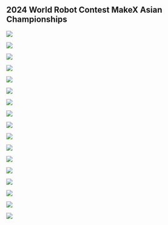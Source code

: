 ## 2024 World Robot Contest MakeX Asian Championships

<img src = "https://scontent.futp2-1.fna.fbcdn.net/v/t1.15752-9/461279736_886084763445748_8817306390610210511_n.png?_nc_cat=106&ccb=1-7&_nc_sid=9f807c&_nc_eui2=AeF3Kn_VYvk3SQ3SqC-zqPaNWY2NMWOdddlZjY0xY5112TnXCJ0-6LhbhD7Gkh2VHsx3Ez6ZJ2Yh-bJ3YgNPBrK0&_nc_ohc=O9dVGbVB1aAQ7kNvgEKuPPI&_nc_ht=scontent.futp2-1.fna&_nc_gid=AxC6doSRYv5fH1KYOTtMwkv&oh=03_Q7cD1QGqut_JmQa3oBjgh4PVoKCbSO9cHD2y9Ws9Gg9DMD8pxA&oe=6726C966"></img>

<img src = "https://scontent.futp2-1.fna.fbcdn.net/v/t1.15752-9/461311701_754464240148450_2921910867990094064_n.png?_nc_cat=111&ccb=1-7&_nc_sid=9f807c&_nc_eui2=AeEhZnFwrMWM6rXByq6rRxrhxzRXrS5GwNnHNFetLkbA2Z2IihAIlO6Ger51krYE5s0zGp3hYvhMgWrtA-_pPavt&_nc_ohc=46VLpV3vCxwQ7kNvgEiNMRO&_nc_ht=scontent.futp2-1.fna&_nc_gid=A61sG9AezFDsb1KDHj8BYVj&oh=03_Q7cD1QEPSmTMaqqa4Xzl81Y8c8xFirEG2f8QCzw9M11fgqw20A&oe=6726FC8A"></img>

<img src = "https://scontent.futp2-1.fna.fbcdn.net/v/t1.15752-9/461296975_1160330308841906_519904321781600468_n.png?_nc_cat=101&ccb=1-7&_nc_sid=9f807c&_nc_eui2=AeHC7vK66uBBmnIM6S_S9wC5CK0F4ZbWFF0IrQXhltYUXeNqWJVNVhS1kE9xljhrZ0-AznQ_qPCe1BpQsDrYG4m8&_nc_ohc=duDwPI3OMJgQ7kNvgFJAy2D&_nc_ht=scontent.futp2-1.fna&_nc_gid=AXRZhme9Wh9tpbz8d28mTJY&oh=03_Q7cD1QHAtokgC9jO9GmtT45aXnJrETa4njX5U9BW7Q-RPu2QqA&oe=6726CB69"></img>

<img src = "https://scontent.futp2-1.fna.fbcdn.net/v/t1.15752-9/461288777_1059849365522493_2627389387248252884_n.png?_nc_cat=100&ccb=1-7&_nc_sid=9f807c&_nc_eui2=AeHn0wNdAzFL98EukzUfNJq0ZSmL-kXtP3ZlKYv6Re0_dsyfJDod-tuwM2RhiAAhFvirwLiq-4jBBR4FO_mqn5np&_nc_ohc=YjgFqjAPqIUQ7kNvgHCX6s1&_nc_ht=scontent.futp2-1.fna&_nc_gid=AIlT4zlG6Z-3gCeZ-wdiDbK&oh=03_Q7cD1QEeXVpfhA6hMbe57WrxLeYK9JOYtIK-KTruauPnPs9pHg&oe=6726CAC3"></img>

<img src = "https://scontent.futp2-1.fna.fbcdn.net/v/t1.15752-9/461282536_1077214837296958_1596760262031587462_n.png?_nc_cat=110&ccb=1-7&_nc_sid=9f807c&_nc_eui2=AeFf1utxPDbMr0Idh5P4nILWJeOnjT_LztYl46eNP8vO1vWyY_dC6bIqgrgrZZ3CWJI8IyPkbfI2g3PvPRhfG-Ak&_nc_ohc=tkZ8vf9S-PYQ7kNvgFzbsfR&_nc_ht=scontent.futp2-1.fna&_nc_gid=AWH9f9sdaA26zSmuOBOpniS&oh=03_Q7cD1QHCVbZX1XCT2gniB-T8amGEiarSi0OxDwSLyaDl_N7Mxg&oe=6726F649"></img>

<img src = "https://scontent.futp2-1.fna.fbcdn.net/v/t1.15752-9/462143521_1195113115074119_5234228842671739578_n.png?_nc_cat=105&ccb=1-7&_nc_sid=9f807c&_nc_eui2=AeF9S0T314EdngQhjm1tVhq97JshwTpRB8_smyHBOlEHz_Si2erwjD_BNXbiGsI0lbWGmxAO1me-4swArRhVgrTb&_nc_ohc=jVRVB4MZOtwQ7kNvgHRW3-_&_nc_ht=scontent.futp2-1.fna&_nc_gid=AM_mOYrz3K5FS-bFJNRHFu1&oh=03_Q7cD1QF8xYlZmUt3ISHsDN7GheDgLXyY27f5sDD7MRu1S5AcYg&oe=6726E1F2"></img>

<img src = "https://scontent.futp2-1.fna.fbcdn.net/v/t1.15752-9/461282542_535944755860332_6250943847458045467_n.png?_nc_cat=101&ccb=1-7&_nc_sid=9f807c&_nc_eui2=AeF0sVSahhZS_u445heECjr3lNyX7edPBw2U3Jft508HDe5BcntYrTHWy2xOMtNAFQtOm_LpbxBAW_Py05bveAP4&_nc_ohc=jlDdkDl0T8QQ7kNvgGk_KSC&_nc_ht=scontent.futp2-1.fna&_nc_gid=AxLhNYkE7CuXaD-yCCgBq2x&oh=03_Q7cD1QEJRPEyfalFkPPW92qj5lTYeQnko23X_OEtuwZMjRWKtQ&oe=6726ED51"></img>

<img src = "https://scontent.futp2-1.fna.fbcdn.net/v/t1.15752-9/461296960_1749635112473593_4160246156012745722_n.png?_nc_cat=111&ccb=1-7&_nc_sid=9f807c&_nc_eui2=AeFZ67R1wZlD9juc799GZSPMGgpL918Zod0aCkv3Xxmh3YXpRIAuydKyRPZ1AqZ09isVK96iwUeyHTcB_e_DMfrh&_nc_ohc=ug98478_fLcQ7kNvgHC0hsA&_nc_ht=scontent.futp2-1.fna&_nc_gid=Ap5tr-iWc_fy1-GoE_ElplI&oh=03_Q7cD1QHXDhMIYnx-v8AcFzpwMDYmnixDe2ovxZvQRXEKNtE3OQ&oe=6726FC56"></img>

<img src = "https://scontent.futp2-1.fna.fbcdn.net/v/t1.15752-9/461831788_899117355440689_6320399890773074157_n.png?_nc_cat=110&ccb=1-7&_nc_sid=9f807c&_nc_eui2=AeGRp188HSSDuAxP_Ut_zllnQiG_vad0hRlCIb-9p3SFGZGlQSrDGhgp0rC1nH0g6UzF6rb87_9CDDYUcWmLT6Gh&_nc_ohc=KUbtRSRqqm0Q7kNvgHEPbgB&_nc_ht=scontent.futp2-1.fna&_nc_gid=A3-m5ermKe1xcbpNjGQHSdk&oh=03_Q7cD1QEJ8dWyQGcMVqi1TI9R4Xxvx5uDV7GczLbsS3VpVc5KoQ&oe=6726E77D"></img>

<img src = "https://scontent.futp2-1.fna.fbcdn.net/v/t1.15752-9/461303338_1149115290126594_7763457652315328975_n.png?_nc_cat=108&ccb=1-7&_nc_sid=9f807c&_nc_eui2=AeHGBExqRvPmBAd_m0xzjjdcxUgavrRISl_FSBq-tEhKXxStNyaRZa_oGYCe_35fpdgdNemGgbXCWYKJFtGp-eD_&_nc_ohc=NcGoxuN-Z20Q7kNvgHmusNQ&_nc_ht=scontent.futp2-1.fna&_nc_gid=AIny4tIg5bFIfVUHzSpZORM&oh=03_Q7cD1QEtitIcdA3f6sOlZ1Y_jnp7ZfAYOOLHW0q_E9l-m2JVQQ&oe=6726F858"></img>

<img src = "https://scontent.futp2-1.fna.fbcdn.net/v/t1.15752-9/461558139_1506696303306048_1393568437189375146_n.png?_nc_cat=101&ccb=1-7&_nc_sid=9f807c&_nc_eui2=AeHXVF9AbCQssQFTlQymNANJidvNetZJJfCJ28161kkl8BGy8m8UXlJYzjwddNyPZcy4DWfeW5VXj9EsnTRPf0eD&_nc_ohc=3sEItlLgU20Q7kNvgGPF6u5&_nc_ht=scontent.futp2-1.fna&_nc_gid=A1fozfLxs3qRGM7eF0xegJL&oh=03_Q7cD1QE7vntjpMV4ryhxs8BGhgimfdlc82hdbp107sOI7brAjA&oe=6726D7ED"></img>

<img src = "https://scontent.futp2-1.fna.fbcdn.net/v/t1.15752-9/461687749_891972339104004_8587918118919465858_n.png?_nc_cat=107&ccb=1-7&_nc_sid=9f807c&_nc_eui2=AeFOC9MGADTyYw5SsC6LBWzMhcSP_tcYiOGFxI_-1xiI4azSVZvaw2TsbjwaSNOGZozPa5DnOdOUjo92N2Or-ZjA&_nc_ohc=Uw3e3akeOaIQ7kNvgFmN57U&_nc_ht=scontent.futp2-1.fna&_nc_gid=Ayk59eYWlvszfHJmDsmFELH&oh=03_Q7cD1QGVoEXZifGbuQqnoUgr2Od7IyCZWpdUizk6LIaDG56RFQ&oe=6726F07A"></img>

<img src = "https://scontent.futp2-1.fna.fbcdn.net/v/t1.15752-9/461828597_897046821834334_1536204058663722620_n.png?_nc_cat=107&ccb=1-7&_nc_sid=9f807c&_nc_eui2=AeFfujb4eJ24a2cIFNOq-G8Wa26PrGTQarBrbo-sZNBqsGOD_oSnwvrNEL9urJceQJaf9RfZthmMlKrE20P4KULQ&_nc_ohc=yoEgZaI70BEQ7kNvgGDVuo3&_nc_ht=scontent.futp2-1.fna&_nc_gid=A4av-Oy2jdm4t9qxoTmkFs4&oh=03_Q7cD1QF0Ec8LcVekq4VtsuTXH9lV2OFYGXynX5XAtqTEE-Nz3g&oe=6726F0D6"></img>

<img src = "https://scontent.futp2-1.fna.fbcdn.net/v/t1.15752-9/461562627_1071231364539201_6448949713064954496_n.png?_nc_cat=101&ccb=1-7&_nc_sid=9f807c&_nc_eui2=AeF1OuAGjujPZk6NJhzEMEiK_OLZRqbYxHz84tlGptjEfL-8VuE5sfG0bQ9BWs87aVu48BbOhWjd7q388SmEtQnK&_nc_ohc=z9Lj6646VXAQ7kNvgGrNoQL&_nc_ht=scontent.futp2-1.fna&_nc_gid=AJIZosqG2jMafo3hUSSJan7&oh=03_Q7cD1QFbXGKBfR1R5EspQrhy5QoL_0QJ7Z7-CdBD-0d_vbkzHQ&oe=6726FB31"></img>

<img src = "https://scontent.futp2-1.fna.fbcdn.net/v/t1.15752-9/461840234_513244944902334_2619712542509962967_n.png?_nc_cat=109&ccb=1-7&_nc_sid=9f807c&_nc_eui2=AeF0fJjDwcE3qIApip2E__TeAoYl6hiykIwChiXqGLKQjG6Lr_TB5UrtHKL3cxVVBzDI49vRAJfjLGswEUmYOLRP&_nc_ohc=2rLbqrQWOHIQ7kNvgFcc2ww&_nc_ht=scontent.futp2-1.fna&_nc_gid=ATj8XTkU1IZRDQ9GL8Boy9c&oh=03_Q7cD1QEZ-kf-rw-BsTA8TY_TloueQn8HL7-tmjZcGpPKm8r25Q&oe=6726EC22"></img>

<img src = "https://scontent.futp2-1.fna.fbcdn.net/v/t1.15752-9/461707350_1074142771006499_860926951949391138_n.png?_nc_cat=109&ccb=1-7&_nc_sid=9f807c&_nc_eui2=AeGZF6nfrUQgG8XxkEEJCsxAFYy5BHyr6LkVjLkEfKvoubG5C3ZaR6aB8l9p9XSLXf6_zwMhd5MFQJrdErSxoJ8W&_nc_ohc=M4B6z-O68v4Q7kNvgHecDYK&_nc_ht=scontent.futp2-1.fna&_nc_gid=A_n1eNClpzJvMtmsueusEHn&oh=03_Q7cD1QFkXGajW7Tx-Fe8OUYoUsjiXBXurMtqO00oltNCZujZ-A&oe=67270489"></img>

<img src = "https://scontent.futp2-1.fna.fbcdn.net/v/t1.15752-9/461283206_1964041167409579_1756898635484373484_n.png?_nc_cat=101&ccb=1-7&_nc_sid=9f807c&_nc_eui2=AeHyPSfnosyi2Khlwk9Gm3LCzCJWrP3p5TPMIlas_enlM-lIfs7Br_EuX-vJfayDuGlE_exgEyaBlF80_ro4Dyq0&_nc_ohc=jRKMuBOXdVoQ7kNvgHMghBR&_nc_ht=scontent.futp2-1.fna&_nc_gid=AGpPGj_O9va98oeTgng7Emy&oh=03_Q7cD1QEiRMjIfW-XLUPik6u-ku2DDWLdJ0lNTLHooYVGxZEUJg&oe=6726E185"></img>